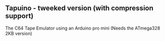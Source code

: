 ## Tapuino - tweeked version (with compression support)

The C64 Tape Emulator using an Arduino pro mini 
(Needs the ATmega328 2KB version)

